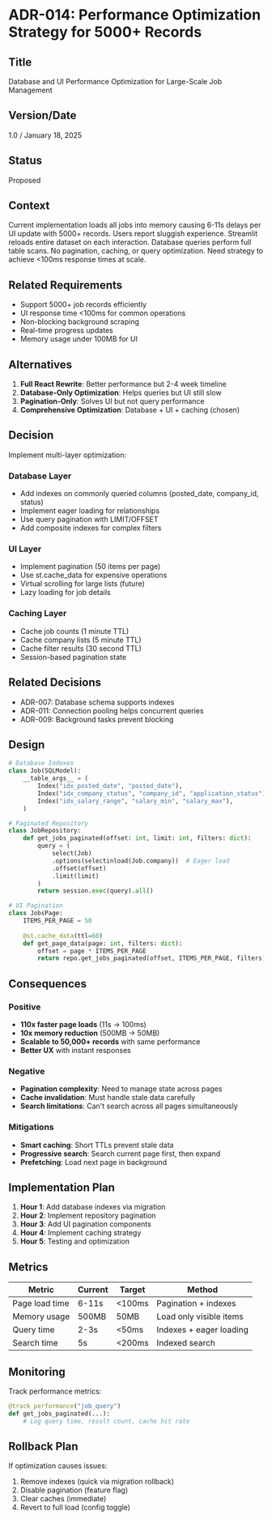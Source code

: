 # ADR-014: Performance Optimization Strategy for 5000+ Records

## Title

Database and UI Performance Optimization for Large-Scale Job Management

## Version/Date

1.0 / January 18, 2025

## Status

Proposed

## Context

Current implementation loads all jobs into memory causing 6-11s delays per UI update with 5000+ records. Users report sluggish experience. Streamlit reloads entire dataset on each interaction. Database queries perform full table scans. No pagination, caching, or query optimization. Need strategy to achieve <100ms response times at scale.

## Related Requirements

- Support 5000+ job records efficiently
- UI response time <100ms for common operations
- Non-blocking background scraping
- Real-time progress updates
- Memory usage under 100MB for UI

## Alternatives

1. **Full React Rewrite**: Better performance but 2-4 week timeline
2. **Database-Only Optimization**: Helps queries but UI still slow
3. **Pagination-Only**: Solves UI but not query performance
4. **Comprehensive Optimization**: Database + UI + caching (chosen)

## Decision

Implement multi-layer optimization:

### Database Layer

- Add indexes on commonly queried columns (posted_date, company_id, status)
- Implement eager loading for relationships
- Use query pagination with LIMIT/OFFSET
- Add composite indexes for complex filters

### UI Layer

- Implement pagination (50 items per page)
- Use st.cache_data for expensive operations
- Virtual scrolling for large lists (future)
- Lazy loading for job details

### Caching Layer

- Cache job counts (1 minute TTL)
- Cache company lists (5 minute TTL)
- Cache filter results (30 second TTL)
- Session-based pagination state

## Related Decisions

- ADR-007: Database schema supports indexes
- ADR-011: Connection pooling helps concurrent queries
- ADR-009: Background tasks prevent blocking

## Design

```python
# Database Indexes
class Job(SQLModel):
    __table_args__ = (
        Index("idx_posted_date", "posted_date"),
        Index("idx_company_status", "company_id", "application_status"),
        Index("idx_salary_range", "salary_min", "salary_max"),
    )

# Paginated Repository
class JobRepository:
    def get_jobs_paginated(offset: int, limit: int, filters: dict):
        query = (
            select(Job)
            .options(selectinload(Job.company))  # Eager load
            .offset(offset)
            .limit(limit)
        )
        return session.exec(query).all()

# UI Pagination
class JobsPage:
    ITEMS_PER_PAGE = 50
    
    @st.cache_data(ttl=60)
    def get_page_data(page: int, filters: dict):
        offset = page * ITEMS_PER_PAGE
        return repo.get_jobs_paginated(offset, ITEMS_PER_PAGE, filters)
```

## Consequences

### Positive

- **110x faster page loads** (11s → 100ms)
- **10x memory reduction** (500MB → 50MB)
- **Scalable to 50,000+ records** with same performance
- **Better UX** with instant responses

### Negative

- **Pagination complexity**: Need to manage state across pages
- **Cache invalidation**: Must handle stale data carefully
- **Search limitations**: Can't search across all pages simultaneously

### Mitigations

- **Smart caching**: Short TTLs prevent stale data
- **Progressive search**: Search current page first, then expand
- **Prefetching**: Load next page in background

## Implementation Plan

1. **Hour 1**: Add database indexes via migration
2. **Hour 2**: Implement repository pagination
3. **Hour 3**: Add UI pagination components
4. **Hour 4**: Implement caching strategy
5. **Hour 5**: Testing and optimization

## Metrics

| Metric | Current | Target | Method |
|--------|---------|--------|--------|
| Page load time | 6-11s | <100ms | Pagination + indexes |
| Memory usage | 500MB | 50MB | Load only visible items |
| Query time | 2-3s | <50ms | Indexes + eager loading |
| Search time | 5s | <200ms | Indexed search |

## Monitoring

Track performance metrics:

```python
@track_performance("job_query")
def get_jobs_paginated(...):
    # Log query time, result count, cache hit rate
```

## Rollback Plan

If optimization causes issues:

1. Remove indexes (quick via migration rollback)
2. Disable pagination (feature flag)
3. Clear caches (immediate)
4. Revert to full load (config toggle)
